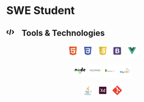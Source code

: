 # SWE Student

## <img style="margin-right: 15px;" src="imgs/coding.svg" alt="HTML"  height="20"/> Tools & Technologies

<p align="center">
      <img src="svg/yArfaj-HTML.svg" alt="HTML" height="35"/>
      <img src="svg/yArfaj-CSS.svg" alt="CSS" height="35"/>
      <img src="svg/yArfaj-Javascript.svg" alt="Javascript" height="35"/>
      <img src="svg/yArfaj-bootstrap.svg" alt="bootstrap" height="35"/>
      <img src="svg/yArfaj-vue.svg" alt="vue" height="35"/>
</p>
<p align="center">
      <img src="svg/yArfaj-node.svg" alt="node" height="35"/>
      <img src="svg/yArfaj-express.svg" alt="express" height="35"/>
      <img src="svg/yArfaj-mongodb.svg" alt="mongodb" height="35"/>
      <img src="svg/yArfaj-mysql.svg" alt="mysql" height="35"/>
</p>
<p align="center">
      <img src="svg/yArfaj-java.svg" alt="java" height="35"/>
      <img src="svg/yArfaj-adobexd.svg" alt="adobeXD" height="35"/>
      <img src="svg/yArfaj-git.svg" alt="git" height="35"/>
</p>
